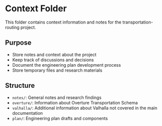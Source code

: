 # Context Folder

This folder contains context information and notes for the transportation-routing project.

## Purpose

- Store notes and context about the project
- Keep track of discussions and decisions
- Document the engineering plan development process
- Store temporary files and research materials

## Structure

- `notes/`: General notes and research findings
- `overture/`: Information about Overture Transportation Schema
- `valhalla/`: Additional information about Valhalla not covered in the main documentation
- `plan/`: Engineering plan drafts and components
